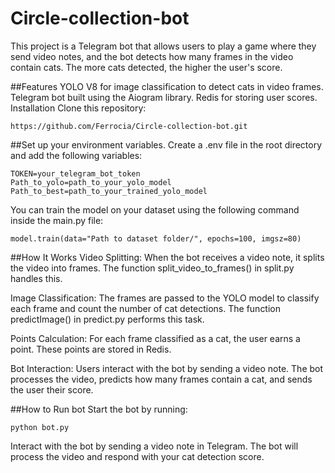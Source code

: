# Circle-collection-bot
This project is a Telegram bot that allows users to play a game where they send video notes, and the bot detects how many frames in the video contain cats. The more cats detected, the higher the user's score.

##Features
YOLO V8 for image classification to detect cats in video frames.
Telegram bot built using the Aiogram library.
Redis for storing user scores.
Installation
Clone this repository:

`https://github.com/Ferrocia/Circle-collection-bot.git`

##Set up your environment variables. Create a .env file in the root directory and add the following variables:
```
TOKEN=your_telegram_bot_token
Path_to_yolo=path_to_your_yolo_model
Path_to_best=path_to_your_trained_yolo_model
```
You can train the model on your dataset using the following command inside the main.py file:

`model.train(data="Path to dataset folder/", epochs=100, imgsz=80)`

##How It Works
Video Splitting: When the bot receives a video note, it splits the video into frames. The function split_video_to_frames() in split.py handles this.

Image Classification: The frames are passed to the YOLO model to classify each frame and count the number of cat detections. The function predictImage() in predict.py performs this task.

Points Calculation: For each frame classified as a cat, the user earns a point. These points are stored in Redis.

Bot Interaction: Users interact with the bot by sending a video note. The bot processes the video, predicts how many frames contain a cat, and sends the user their score.

##How to Run bot
Start the bot by running:

`python bot.py`

Interact with the bot by sending a video note in Telegram. The bot will process the video and respond with your cat detection score.



